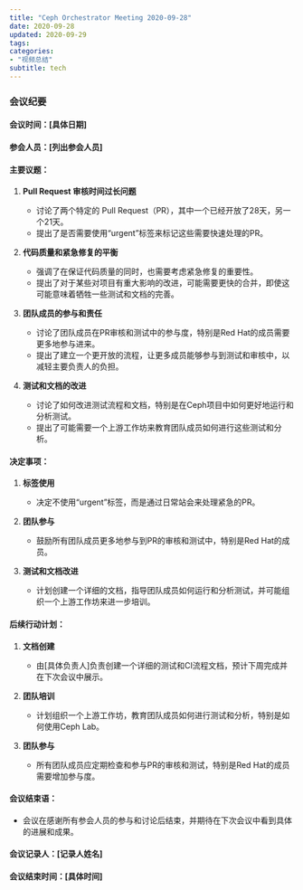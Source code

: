 ```yaml
---
title: "Ceph Orchestrator Meeting 2020-09-28"
date: 2020-09-28
updated: 2020-09-29
tags:
categories:
- "视频总结"
subtitle: tech
---
```



### 会议纪要

#### 会议时间：[具体日期]
#### 参会人员：[列出参会人员]

#### 主要议题：
1. **Pull Request 审核时间过长问题**
   - 讨论了两个特定的 Pull Request（PR），其中一个已经开放了28天，另一个21天。
   - 提出了是否需要使用“urgent”标签来标记这些需要快速处理的PR。

2. **代码质量和紧急修复的平衡**
   - 强调了在保证代码质量的同时，也需要考虑紧急修复的重要性。
   - 提出了对于某些对项目有重大影响的改进，可能需要更快的合并，即使这可能意味着牺牲一些测试和文档的完善。

3. **团队成员的参与和责任**
   - 讨论了团队成员在PR审核和测试中的参与度，特别是Red Hat的成员需要更多地参与进来。
   - 提出了建立一个更开放的流程，让更多成员能够参与到测试和审核中，以减轻主要负责人的负担。

4. **测试和文档的改进**
   - 讨论了如何改进测试流程和文档，特别是在Ceph项目中如何更好地运行和分析测试。
   - 提出了可能需要一个上游工作坊来教育团队成员如何进行这些测试和分析。

#### 决定事项：
1. **标签使用**
   - 决定不使用“urgent”标签，而是通过日常站会来处理紧急的PR。

2. **团队参与**
   - 鼓励所有团队成员更多地参与到PR的审核和测试中，特别是Red Hat的成员。

3. **测试和文档改进**
   - 计划创建一个详细的文档，指导团队成员如何运行和分析测试，并可能组织一个上游工作坊来进一步培训。

#### 后续行动计划：
1. **文档创建**
   - 由[具体负责人]负责创建一个详细的测试和CI流程文档，预计下周完成并在下次会议中展示。

2. **团队培训**
   - 计划组织一个上游工作坊，教育团队成员如何进行测试和分析，特别是如何使用Ceph Lab。

3. **团队参与**
   - 所有团队成员应定期检查和参与PR的审核和测试，特别是Red Hat的成员需要增加参与度。

#### 会议结束语：
- 会议在感谢所有参会人员的参与和讨论后结束，并期待在下次会议中看到具体的进展和成果。

#### 会议记录人：[记录人姓名]
#### 会议结束时间：[具体时间]